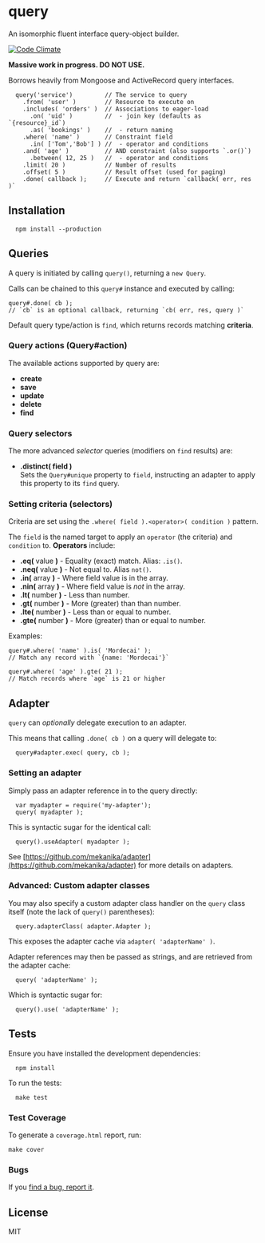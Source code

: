 # query

  An isomorphic fluent interface query-object builder.

  [![Code Climate](https://codeclimate.com/github/mekanika/query.png)](https://codeclimate.com/github/mekanika/query)

  **Massive work in progress. DO NOT USE.**

  Borrows heavily from Mongoose and ActiveRecord query interfaces.

      query('service')         // The service to query
        .from( 'user' )        // Resource to execute on
        .includes( 'orders' )  // Associations to eager-load
          .on( 'uid' )         //  - join key (defaults as `{resource}_id`)
          .as( 'bookings' )    //  - return naming
        .where( 'name' )       // Constraint field
          .in( ['Tom','Bob'] ) //  - operator and conditions
        .and( 'age' )          // AND constraint (also supports `.or()`)
          .between( 12, 25 )   //  - operator and conditions
        .limit( 20 )           // Number of results
        .offset( 5 )           // Result offset (used for paging)
        .done( callback );     // Execute and return `callback( err, res )`


## Installation

      npm install --production


## Queries

  A query is initiated by calling `query()`, returning a `new Query`.

  Calls can be chained to this `query#` instance and executed by calling:

    query#.done( cb );
    // `cb` is an optional callback, returning `cb( err, res, query )`

  Default query type/action is `find`, which returns records matching **criteria**.

### Query actions (Query#action)

  The available actions supported by query are:

  - **create**
  - **save**
  - **update**
  - **delete**
  - **find**


### Query selectors

  The more advanced _selector_ queries (modifiers on `find` results) are:

  - **.distinct( field )**  
    Sets the `Query#unique` property to `field`, instructing an adapter to apply this property to its `find` query.


### Setting criteria (selectors)

  Criteria are set using the `.where( field ).<operator>( condition )` pattern.

  The `field` is the named target to apply an `operator` (the criteria) and `condition` to. **Operators** include:

  * **.eq(** value **)** - Equality (exact) match. Alias: `.is()`.
  * **.neq(** value **)** - Not equal to. Alias `not()`.
  * **.in(** array **)** - Where field value is in the array.
  * **.nin(** array **)** - Where field value is _not_ in the array.
  * **.lt(** number **)** - Less than number.
  * **.gt(** number **)** - More (greater) than than number.
  * **.lte(** number **)** - Less than or equal to number.
  * **.gte(** number **)** - More (greater) than or equal to number.

Examples:

    query#.where( 'name' ).is( 'Mordecai' );
    // Match any record with `{name: 'Mordecai'}`

    query#.where( 'age' ).gte( 21 );
    // Match records where `age` is 21 or higher


## Adapter

  `query` can _optionally_ delegate execution to an adapter.

  This means that calling `.done( cb )` on a query will delegate to:

      query#adapter.exec( query, cb );

### Setting an adapter

  Simply pass an adapter reference in to the query directly:

      var myadapter = require('my-adapter');
      query( myadapter );

  This is syntactic sugar for the identical call:

      query().useAdapter( myadapter );

  See [https://github.com/mekanika/adapter](https://github.com/mekanika/adapter) for more details on adapters.

### Advanced: Custom adapter classes

  You may also specify a custom adapter class handler on the `query` class itself (note the lack of `query()` parentheses):

      query.adapterClass( adapter.Adapter );

  This exposes the adapter cache via `adapter( 'adapterName' )`.

  Adapter references may then be passed as strings, and are retrieved from the adapter cache:

      query( 'adapterName' );

  Which is syntactic sugar for:

      query().use( 'adapterName' );


## Tests

  Ensure you have installed the development dependencies:

      npm install

  To run the tests:

      make test


### Test Coverage
To generate a `coverage.html` report, run:

    make cover

### Bugs
If you [find a bug, report it](https://github.com/mekanika/query/issues).

## License

  MIT
